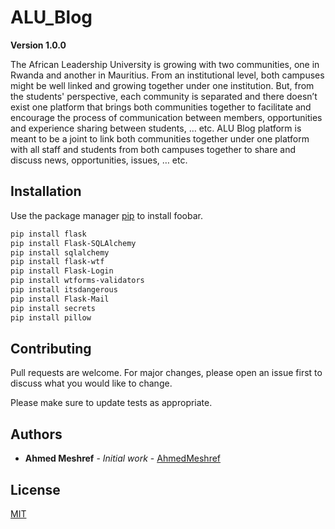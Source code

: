 # ALU_Blog
**Version 1.0.0**

The African Leadership University is growing with two communities, one in Rwanda and another in Mauritius. 
From an institutional level, both campuses might be well linked and growing together under one institution. 
But, from the students' perspective, each community is separated and there doesn’t exist one platform that 
brings both communities together to facilitate and encourage the process of communication between members, 
opportunities and experience sharing between students, … etc. ALU Blog platform is meant to be a joint to 
link both communities together under one platform with all staff and students from both campuses together
 to share and discuss news, opportunities, issues, … etc.

## Installation

Use the package manager [pip](https://pip.pypa.io/en/stable/) to install foobar.

```bash
pip install flask
pip install Flask-SQLAlchemy
pip install sqlalchemy
pip install flask-wtf
pip install Flask-Login
pip install wtforms-validators
pip install itsdangerous
pip install Flask-Mail
pip install secrets
pip install pillow
```


## Contributing
Pull requests are welcome. For major changes, please open an issue first to discuss what you would like to change.

Please make sure to update tests as appropriate.

## Authors
* **Ahmed Meshref** - *Initial work* - [AhmedMeshref](https://github.com/ahmedmeshref)

## License
[MIT](https://choosealicense.com/licenses/mit/)